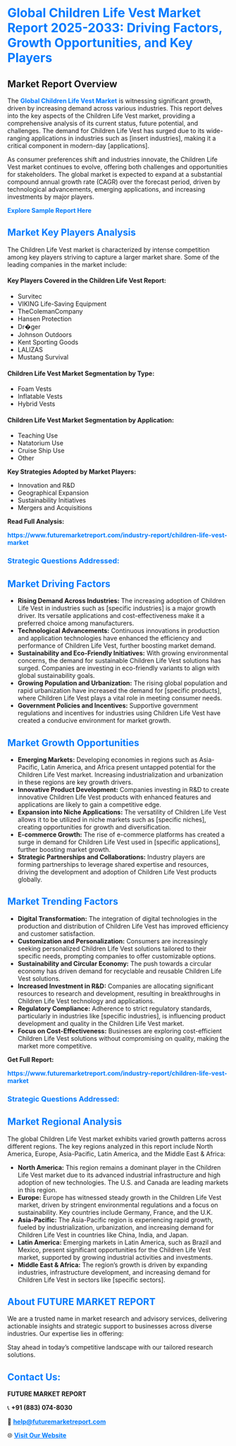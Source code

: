 <h1 style="color: #007BFF;">Global Children Life Vest Market Report 2025-2033: Driving Factors, Growth Opportunities, and Key Players</h1>

<section id="overview">
<h2>Market Report Overview</h2>
<p>The <a href="https://www.futuremarketreport.com/industry-report/children-life-vest-market" style="color: #007BFF; text-decoration: none;"><strong>Global Children Life Vest Market</strong></a> is witnessing significant growth, driven by increasing demand across various industries. This report delves into the key aspects of the Children Life Vest market, providing a comprehensive analysis of its current status, future potential, and challenges. The demand for Children Life Vest has surged due to its wide-ranging applications in industries such as [insert industries], making it a critical component in modern-day [applications].</p>
<p>As consumer preferences shift and industries innovate, the Children Life Vest market continues to evolve, offering both challenges and opportunities for stakeholders. The global market is expected to expand at a substantial compound annual growth rate (CAGR) over the forecast period, driven by technological advancements, emerging applications, and increasing investments by major players.</p>
</section>

<section id="overview">
<p><a href="https://www.futuremarketreport.com/request-sample/reportId=42519" style="color: #007BFF; text-decoration: none;"><strong>Explore Sample Report Here</strong></a></p>
</section>

<section id="key-players">
<h2 style="color: #007BFF;">Market Key Players Analysis</h2>
<p>The Children Life Vest market is characterized by intense competition among key players striving to capture a larger market share. Some of the leading companies in the market include:</p>
<h4>Key Players Covered in the Children Life Vest Report:</h4>
<ul><li>Survitec</li><li>VIKING Life-Saving Equipment</li><li>TheColemanCompany</li><li>Hansen Protection</li><li>Dr�ger</li><li>Johnson Outdoors</li><li>Kent Sporting Goods</li><li>LALIZAS</li><li>Mustang Survival</li></ul>
<h4>Children Life Vest Market Segmentation by Type:</h4>
<ul><li>Foam Vests</li><li>Inflatable Vests</li><li>Hybrid Vests</li></ul>

<h4>Children Life Vest Market Segmentation by Application:</h4>
<ul><li>Teaching Use</li><li>Natatorium Use</li><li>Cruise Ship Use</li><li>Other</li></ul>
<p><strong>Key Strategies Adopted by Market Players:</strong></p>
<ul>
<li>Innovation and R&D</li>
<li>Geographical Expansion</li>
<li>Sustainability Initiatives</li>
<li>Mergers and Acquisitions</li>
</ul>
</section>

<section>
<p><strong>Read Full Analysis: </strong></p><a href="https://www.futuremarketreport.com/industry-report/children-life-vest-market" style="color: #007BFF; text-decoration: none;"><strong>https://www.futuremarketreport.com/industry-report/children-life-vest-market</strong></a>
<h3 style="color: #007BFF;">Strategic Questions Addressed:</h3>
</section>

<section id="driving-factors">
<h2 style="color: #007BFF;">Market Driving Factors</h2>
<ul>
<li><strong>Rising Demand Across Industries:</strong> The increasing adoption of Children Life Vest in industries such as [specific industries] is a major growth driver. Its versatile applications and cost-effectiveness make it a preferred choice among manufacturers.</li>
<li><strong>Technological Advancements:</strong> Continuous innovations in production and application technologies have enhanced the efficiency and performance of Children Life Vest, further boosting market demand.</li>
<li><strong>Sustainability and Eco-Friendly Initiatives:</strong> With growing environmental concerns, the demand for sustainable Children Life Vest solutions has surged. Companies are investing in eco-friendly variants to align with global sustainability goals.</li>
<li><strong>Growing Population and Urbanization:</strong> The rising global population and rapid urbanization have increased the demand for [specific products], where Children Life Vest plays a vital role in meeting consumer needs.</li>
<li><strong>Government Policies and Incentives:</strong> Supportive government regulations and incentives for industries using Children Life Vest have created a conducive environment for market growth.</li>
</ul>
</section>

<section id="growth-opportunities">
<h2 style="color: #007BFF;">Market Growth Opportunities</h2>
<ul>
<li><strong>Emerging Markets:</strong> Developing economies in regions such as Asia-Pacific, Latin America, and Africa present untapped potential for the Children Life Vest market. Increasing industrialization and urbanization in these regions are key growth drivers.</li>
<li><strong>Innovative Product Development:</strong> Companies investing in R&D to create innovative Children Life Vest products with enhanced features and applications are likely to gain a competitive edge.</li>
<li><strong>Expansion into Niche Applications:</strong> The versatility of Children Life Vest allows it to be utilized in niche markets such as [specific niches], creating opportunities for growth and diversification.</li>
<li><strong>E-commerce Growth:</strong> The rise of e-commerce platforms has created a surge in demand for Children Life Vest used in [specific applications], further boosting market growth.</li>
<li><strong>Strategic Partnerships and Collaborations:</strong> Industry players are forming partnerships to leverage shared expertise and resources, driving the development and adoption of Children Life Vest products globally.</li>
</ul>
</section>

<section id="trending-factors">
<h2 style="color: #007BFF;">Market Trending Factors</h2>
<ul>
<li><strong>Digital Transformation:</strong> The integration of digital technologies in the production and distribution of Children Life Vest has improved efficiency and customer satisfaction.</li>
<li><strong>Customization and Personalization:</strong> Consumers are increasingly seeking personalized Children Life Vest solutions tailored to their specific needs, prompting companies to offer customizable options.</li>
<li><strong>Sustainability and Circular Economy:</strong> The push towards a circular economy has driven demand for recyclable and reusable Children Life Vest solutions.</li>
<li><strong>Increased Investment in R&D:</strong> Companies are allocating significant resources to research and development, resulting in breakthroughs in Children Life Vest technology and applications.</li>
<li><strong>Regulatory Compliance:</strong> Adherence to strict regulatory standards, particularly in industries like [specific industries], is influencing product development and quality in the Children Life Vest market.</li>
<li><strong>Focus on Cost-Effectiveness:</strong> Businesses are exploring cost-efficient Children Life Vest solutions without compromising on quality, making the market more competitive.</li>
</ul>
</section>

<section>
<p><strong>Get Full Report: </strong></p><a href="https://www.futuremarketreport.com/industry-report/children-life-vest-market" style="color: #007BFF; text-decoration: none;"><strong>https://www.futuremarketreport.com/industry-report/children-life-vest-market</strong></a>
<h3 style="color: #007BFF;">Strategic Questions Addressed:</h3>
</section>


<section id="regional-analysis">
<h2 style="color: #007BFF;">Market Regional Analysis</h2>
<p>The global Children Life Vest market exhibits varied growth patterns across different regions. The key regions analyzed in this report include North America, Europe, Asia-Pacific, Latin America, and the Middle East & Africa:</p>
<ul>
<li><strong>North America:</strong> This region remains a dominant player in the Children Life Vest market due to its advanced industrial infrastructure and high adoption of new technologies. The U.S. and Canada are leading markets in this region.</li>
<li><strong>Europe:</strong> Europe has witnessed steady growth in the Children Life Vest market, driven by stringent environmental regulations and a focus on sustainability. Key countries include Germany, France, and the U.K.</li>
<li><strong>Asia-Pacific:</strong> The Asia-Pacific region is experiencing rapid growth, fueled by industrialization, urbanization, and increasing demand for Children Life Vest in countries like China, India, and Japan.</li>
<li><strong>Latin America:</strong> Emerging markets in Latin America, such as Brazil and Mexico, present significant opportunities for the Children Life Vest market, supported by growing industrial activities and investments.</li>
<li><strong>Middle East & Africa:</strong> The region’s growth is driven by expanding industries, infrastructure development, and increasing demand for Children Life Vest in sectors like [specific sectors].</li>
</ul>
</section>

<footer>
<h2 style="color: #007BFF;">About FUTURE MARKET REPORT</h2>
<p>We are a trusted name in market research and advisory services, delivering actionable insights and strategic support to businesses across diverse industries. Our expertise lies in offering:</p>

<p>Stay ahead in today’s competitive landscape with our tailored research solutions.</p>

<h2 style="color: #007BFF;">Contact Us:</h2>
<p><strong>FUTURE MARKET REPORT</strong></p>
<p>📞 <strong>+91 (883) 074-8030</strong></p>
<p>📧 <strong><a href="mailto:help@futuremarketreport.com" style="color: #007BFF;">help@futuremarketreport.com</a></strong></p>
<p>🌐 <strong><a href="https://www.futuremarketreport.com/" style="color: #007BFF;">Visit Our Website</a></strong></p>
</footer>